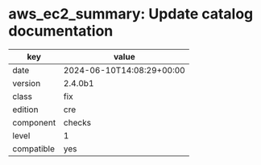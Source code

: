 [//]: # (werk v2)
# aws_ec2_summary: Update catalog documentation

key        | value
---------- | ---
date       | 2024-06-10T14:08:29+00:00
version    | 2.4.0b1
class      | fix
edition    | cre
component  | checks
level      | 1
compatible | yes


